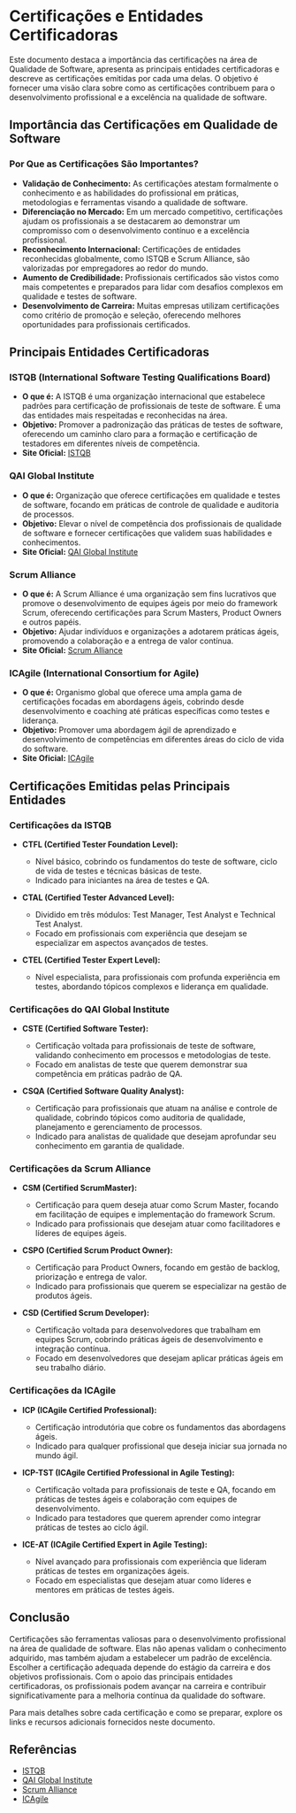 # Certificações e Entidades Certificadoras

Este documento destaca a importância das certificações na área de Qualidade de Software, apresenta as principais entidades certificadoras e descreve as certificações emitidas por cada uma delas. O objetivo é fornecer uma visão clara sobre como as certificações contribuem para o desenvolvimento profissional e a excelência na qualidade de software.

## Importância das Certificações em Qualidade de Software

### Por Que as Certificações São Importantes?
- **Validação de Conhecimento:** As certificações atestam formalmente o conhecimento e as habilidades do profissional em práticas, metodologias e ferramentas visando a qualidade de software.
- **Diferenciação no Mercado:** Em um mercado competitivo, certificações ajudam os profissionais a se destacarem ao demonstrar um compromisso com o desenvolvimento contínuo e a excelência profissional.
- **Reconhecimento Internacional:** Certificações de entidades reconhecidas globalmente, como ISTQB e Scrum Alliance, são valorizadas por empregadores ao redor do mundo.
- **Aumento de Credibilidade:** Profissionais certificados são vistos como mais competentes e preparados para lidar com desafios complexos em qualidade e testes de software.
- **Desenvolvimento de Carreira:** Muitas empresas utilizam certificações como critério de promoção e seleção, oferecendo melhores oportunidades para profissionais certificados.

## Principais Entidades Certificadoras

### ISTQB (International Software Testing Qualifications Board)
- **O que é:** A ISTQB é uma organização internacional que estabelece padrões para certificação de profissionais de teste de software. É uma das entidades mais respeitadas e reconhecidas na área.
- **Objetivo:** Promover a padronização das práticas de testes de software, oferecendo um caminho claro para a formação e certificação de testadores em diferentes níveis de competência.
- **Site Oficial:** [ISTQB](https://www.istqb.org/)

### QAI Global Institute
- **O que é:** Organização que oferece certificações em qualidade e testes de software, focando em práticas de controle de qualidade e auditoria de processos.
- **Objetivo:** Elevar o nível de competência dos profissionais de qualidade de software e fornecer certificações que validem suas habilidades e conhecimentos.
- **Site Oficial:** [QAI Global Institute](https://www.softwarecertifications.org/)

### Scrum Alliance
- **O que é:** A Scrum Alliance é uma organização sem fins lucrativos que promove o desenvolvimento de equipes ágeis por meio do framework Scrum, oferecendo certificações para Scrum Masters, Product Owners e outros papéis.
- **Objetivo:** Ajudar indivíduos e organizações a adotarem práticas ágeis, promovendo a colaboração e a entrega de valor contínua.
- **Site Oficial:** [Scrum Alliance](https://www.scrumalliance.org/)

### ICAgile (International Consortium for Agile)
- **O que é:** Organismo global que oferece uma ampla gama de certificações focadas em abordagens ágeis, cobrindo desde desenvolvimento e coaching até práticas específicas como testes e liderança.
- **Objetivo:** Promover uma abordagem ágil de aprendizado e desenvolvimento de competências em diferentes áreas do ciclo de vida do software.
- **Site Oficial:** [ICAgile](https://www.icagile.com/)

## Certificações Emitidas pelas Principais Entidades

### Certificações da ISTQB
- **CTFL (Certified Tester Foundation Level):**
  - Nível básico, cobrindo os fundamentos do teste de software, ciclo de vida de testes e técnicas básicas de teste.
  - Indicado para iniciantes na área de testes e QA.
  
- **CTAL (Certified Tester Advanced Level):**
  - Dividido em três módulos: Test Manager, Test Analyst e Technical Test Analyst.
  - Focado em profissionais com experiência que desejam se especializar em aspectos avançados de testes.
  
- **CTEL (Certified Tester Expert Level):**
  - Nível especialista, para profissionais com profunda experiência em testes, abordando tópicos complexos e liderança em qualidade.

### Certificações do QAI Global Institute
- **CSTE (Certified Software Tester):**
  - Certificação voltada para profissionais de teste de software, validando conhecimento em processos e metodologias de teste.
  - Focado em analistas de teste que querem demonstrar sua competência em práticas padrão de QA.

- **CSQA (Certified Software Quality Analyst):**
  - Certificação para profissionais que atuam na análise e controle de qualidade, cobrindo tópicos como auditoria de qualidade, planejamento e gerenciamento de processos.
  - Indicado para analistas de qualidade que desejam aprofundar seu conhecimento em garantia de qualidade.

### Certificações da Scrum Alliance
- **CSM (Certified ScrumMaster):**
  - Certificação para quem deseja atuar como Scrum Master, focando em facilitação de equipes e implementação do framework Scrum.
  - Indicado para profissionais que desejam atuar como facilitadores e líderes de equipes ágeis.

- **CSPO (Certified Scrum Product Owner):**
  - Certificação para Product Owners, focando em gestão de backlog, priorização e entrega de valor.
  - Indicado para profissionais que querem se especializar na gestão de produtos ágeis.

- **CSD (Certified Scrum Developer):**
  - Certificação voltada para desenvolvedores que trabalham em equipes Scrum, cobrindo práticas ágeis de desenvolvimento e integração contínua.
  - Focado em desenvolvedores que desejam aplicar práticas ágeis em seu trabalho diário.

### Certificações da ICAgile
- **ICP (ICAgile Certified Professional):**
  - Certificação introdutória que cobre os fundamentos das abordagens ágeis.
  - Indicado para qualquer profissional que deseja iniciar sua jornada no mundo ágil.

- **ICP-TST (ICAgile Certified Professional in Agile Testing):**
  - Certificação voltada para profissionais de teste e QA, focando em práticas de testes ágeis e colaboração com equipes de desenvolvimento.
  - Indicado para testadores que querem aprender como integrar práticas de testes ao ciclo ágil.

- **ICE-AT (ICAgile Certified Expert in Agile Testing):**
  - Nível avançado para profissionais com experiência que lideram práticas de testes em organizações ágeis.
  - Focado em especialistas que desejam atuar como líderes e mentores em práticas de testes ágeis.

## Conclusão

Certificações são ferramentas valiosas para o desenvolvimento profissional na área de qualidade de software. Elas não apenas validam o conhecimento adquirido, mas também ajudam a estabelecer um padrão de excelência. Escolher a certificação adequada depende do estágio da carreira e dos objetivos profissionais. Com o apoio das principais entidades certificadoras, os profissionais podem avançar na carreira e contribuir significativamente para a melhoria contínua da qualidade do software.

Para mais detalhes sobre cada certificação e como se preparar, explore os links e recursos adicionais fornecidos neste documento.

## Referências
- [ISTQB](https://www.istqb.org/)
- [QAI Global Institute](https://www.softwarecertifications.org/)
- [Scrum Alliance](https://www.scrumalliance.org/)
- [ICAgile](https://www.icagile.com/)
